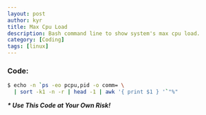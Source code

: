 ```yaml
---
layout: post
author: kyr
title: Max Cpu Load
description: Bash command line to show system's max cpu load. 
category: [Coding]
tags: [linux]
---
```


### Code:

```bash
$ echo -n `ps -eo pcpu,pid -o comm= \
  | sort -k1 -n -r | head -1 | awk '{ print $1 } '`"%"
```

***\* Use This Code at Your Own Risk!***
